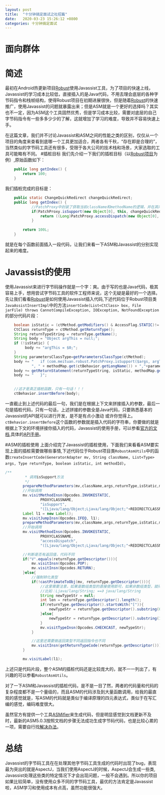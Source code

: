 ```yaml
---
layout: post
title:  "十分钟搞定面试之社招篇"
date:   2020-03-23 15:26:12 +0800
categories: 十分钟搞定面试
---
```

# 面向群体

# 简述
最初在Android热更新项目[Robust](https://github.com/Meituan-Dianping/Robust)使用Javassist工具，为了项目的快速上线，Javassist的学习成本比较低，直接插入的是Java代码，不用去理会底层的各种字节码指令和栈帧结构，使得Robust项目在初期进展很快，但是随着[Robust](https://github.com/Meituan-Dianping/Robust)的快速推广，使用Javassist的问题就暴露出来；但是ASM就是一个更好的选择吗？其实也不一定，因为ASM这个工具固然优秀，但是学习成本比较，需要对底层的自己字节码指令有一些多多少少的了解，这就增加了学习的难度，导致并不容易快速上手。  

在这篇文章，我们并不讨论Javassist和ASM之间的性能之类的区别，仅仅从一个项目的角度来查看到底哪一个工具更加适合，两者各有千秋，“存在即是合理的”，当然类似的字节码工具还有很多，受限于各大公司的技术栈和场景，大家选取的工具可能略有不同。
#插桩目标
我们先介绍一下我们的插桩目标（以[Robust项目](https://github.com/Meituan-Dianping/Robust)为例）,原始函数如下：

```java
	public long getIndex() {
        return 100;
    }
```
我们插桩完成的目标是：

```java
	public static ChangeQuickRedirect changeQuickRedirect;
    public long getIndex() {
            //PatchProxy中封装了获取当前className和methodName的逻辑，并在其内部最终调用了changeQuickRedirect的对应函数
            if(PatchProxy.isSupport(new Object[0], this, changeQuickRedirect, false,1,new Class[]{},long.class)) {
                return ((Long)PatchProxy.accessDispatch(new Object[0], this, changeQuickRedirect, false,1,new Class[]{},long.class)).longValue();
            }
         
        return 100L;
    }
```
就是在每个函数前面插入一段代码，让我们来看一下ASM和Javassist的分别实现起来的难度。

# Javassist的使用
使用Javassist来进行字节码操作就是一个字：爽。由于写的也是Java代码，极其容易上手，想用尝试字节码工具的软件工程师来说，这个无疑是最好的一个选择。先让我们看看[Robust](https://github.com/Meituan-Dianping/Robust)是如何使用Javassist插入代码,下述代码位于Robust项目类```JavaAssistInsertImpl```中的方法```insertCode(List<CtClass> box, File jarFile) throws CannotCompileException, IOException, NotFoundException```的部分代码片段：

```java
	boolean isStatic = (ctMethod.getModifiers() & AccessFlag.STATIC)!= 0;
    CtClass returnType = ctMethod.getReturnType();
    String returnTypeString = returnType.getName();
    String body = "Object argThis = null;";
    if (!isStatic) {
         body += "argThis = $0;";
    }
    String parametersClassType=getParametersClassType(ctMethod);
    body += "   if (com.meituan.robust.PatchProxy.isSupport($args, argThis, "+Constants.INSERT_FIELD_NAME+", "+isStatic+
            ", " + methodMap.get(ctBehavior.getLongName()) + ","+parametersClassType+","+returnTypeString+".class)) {";
    body += getReturnStatement(returnTypeString, isStatic, methodMap.get(ctBehavior.getLongName()),parametersClassType,returnTypeString+".class");
    body += "   }";
    
   
    //这才是真正插桩函数，只有一句话！！！
    ctBehavior.insertBefore(body);

```
一直截止到上述代码的最后一句，我们是在根据上下文来拼接插入的参数，最后一句是插桩代码，只有一句话，上述拼接的参数全是Java代码，只要熟悉基本的Javassist的API就可以进行开发，是不是有点小激动
或许你觉得上。```ctBehavior.insertBefore```这个函数的参数就是插入代码的字符串，你要做的就是根据上下文的环境拼接你插入的代码，Javassist的使用手册，可以参看[官方的文档](http://jboss-javassist.github.io/javassist/),具体的[API手册](http://jboss-javassist.github.io/javassist/tutorial/tutorial.html)。

#ASM的插桩使用
上面介绍完了Javassist的插桩使用，下面我们来看看ASM要实现上面的插桩需要做哪些事情,下述代码位于Robust项目类```RobustAsmUtils```中的函数```createInsertCode(GeneratorAdapter mv, String className, List<Type> args, Type returnType, boolean isStatic, int methodId)```，

```java
/**
		 * 调用isSupport方法
		 */
		prepareMethodParameters(mv,className,args,returnType,isStatic,methodId);
		//开始调用
		mv.visitMethodInsn(Opcodes.INVOKESTATIC,
				PROXYCLASSNAME,
				"isSupport",
				"([Ljava/lang/Object;Ljava/lang/Object;"+REDIRECTCLASSNAME+"ZI[Ljava/lang/Class;Ljava/lang/Class;)Z");
		Label l1 = new Label();
		mv.visitJumpInsn(Opcodes.IFEQ, l1);
		prepareMethodParameters(mv,className,args,returnType,isStatic,methodId);
		//开始调用
		mv.visitMethodInsn(Opcodes.INVOKESTATIC,
				PROXYCLASSNAME,
				"accessDispatch",
				"([Ljava/lang/Object;Ljava/lang/Object;"+REDIRECTCLASSNAME+"ZI[Ljava/lang/Class;Ljava/lang/Class;)Ljava/lang/Object;");

		//判断是否有返回值，代码不同
		if("V".equals(returnType.getDescriptor())){
			mv.visitInsn(Opcodes.POP);
			mv.visitInsn(Opcodes.RETURN);
		}else{
			//强制转化类型
			if(!castPrimateToObj(mv, returnType.getDescriptor())){
				//这里需要注意，如果是数组类型的直接使用即可，如果非数组类型，就得去除前缀了,还有最终是没有结束符;
				//比如：Ljava/lang/String; ==》 java/lang/String
				String newTypeStr = null;
				int len = returnType.getDescriptor().length();
				if(returnType.getDescriptor().startsWith("[")){
					newTypeStr = returnType.getDescriptor().substring(0, len);
				}else{
					newTypeStr = returnType.getDescriptor().substring(1, len-1);
				}
				mv.visitTypeInsn(Opcodes.CHECKCAST, newTypeStr);
			}

			//这里还需要做返回类型不同返回指令也不同
			mv.visitInsn(getReturnTypeCode(returnType.getDescriptor()));
		}

		mv.visitLabel(l1);
``` 
上述只是代码片段，整个ASM的插桩代码还是比较庞大的，就不一一列出了，有兴趣的可以参看```RobustAsmUtils```。

对了一下ASM和Javassist的插桩代码，是不是一目了然，两者的代码量和代码的复杂程度都不是一个量级的，而且ASM的代码涉及到大量函数调用，给我的最直观的感觉就是，写ASM的代码就是类似于编译原理的四元表达式，类似于在写汇编的感觉，编码难度很大。

虽然官方有提供一个工具[ASMifier](http://asm.ow2.org/doc/faq.html#Q10)来生成代码，但是明显感觉到文档更新不及时，最新的ASM5.0.3按照文档的步骤无法成功生成字节码代码，也是比较心累的一项，需要自行找[解决办法](http://yangbolin.cn/2014/07/27/how-to-use-asmifier/)。

# 总结
Javassist的字节码工具在在处理其他字节码工具生成的代码时出现了bug，表现最为突出的就是AspectJ，当我们使用AspectJ的时候，AspectJ会生成一些类, Javassist处理这些类的特定情况下才会出现问题，一般不会遇到。所以你的项目如果比较简单，没有使用众多不同的字节码工具，最优的方法肯定是Javassist啦，ASM学习和使用成本有点高，虽然功能很强大。

